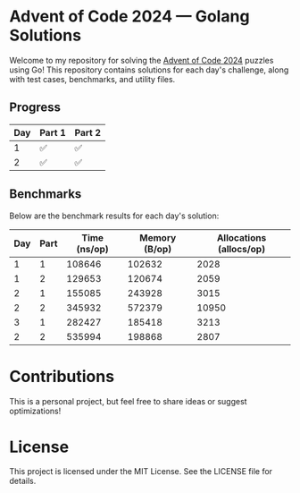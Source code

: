 # Advent of Code 2024 — Golang Solutions

Welcome to my repository for solving the [Advent of Code 2024](https://adventofcode.com/2024) puzzles using Go! This repository contains solutions for each day's challenge, along with test cases, benchmarks, and utility files.

## Progress

| Day | Part 1 | Part 2 |
|-----|--------|--------|
| 1   | ✅      | ✅      |
| 2   | ✅      | ✅      |

## Benchmarks

Below are the benchmark results for each day's solution:

| Day  | Part    | Time (ns/op) | Memory (B/op) | Allocations (allocs/op) |
|------|-------------------|--------------|---------------|-------------------------|
| 1    | 1   | 108646       | 102632       | 2028                     |
| 1    | 2   | 129653       | 120674       | 2059                     |
| 2    | 1   | 155085       | 243928       | 3015                     |
| 2    | 2   | 345932       | 572379       | 10950                     |
| 3    | 1   | 282427       | 185418       | 3213                     |
| 2    | 2   | 535994       | 198868       | 2807                     |

# Contributions

This is a personal project, but feel free to share ideas or suggest optimizations!

# License

This project is licensed under the MIT License. See the LICENSE file for details.

